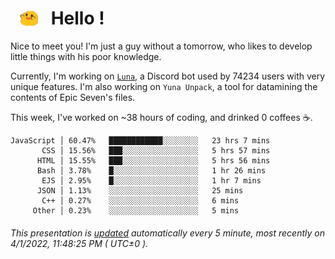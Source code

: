 <h1>   <img src="./spoink.gif" style="vertical-align:middle;" width="30px">   Hello ! </h1>

Nice to meet you! I'm just a guy without a tomorrow, who likes to develop little things with his poor knowledge.

Currently, I'm working on <a href='https://github.com/Asgarrrr/Luna'>`Luna`</a>, a Discord bot used by 74234 users with very unique features. I'm also working on `Yuna Unpack`, a tool for datamining the contents of Epic Seven's files.

This week, I've worked on ~38 hours of coding, and drinked 0 coffees ☕.

```
JavaScript │ 60.47%   ████████████░░░░░░░░   23 hrs 7 mins
       CSS │ 15.56%   ███░░░░░░░░░░░░░░░░░   5 hrs 57 mins
      HTML │ 15.55%   ███░░░░░░░░░░░░░░░░░   5 hrs 56 mins
      Bash │ 3.78%    █░░░░░░░░░░░░░░░░░░░   1 hr 26 mins
       EJS │ 2.95%    █░░░░░░░░░░░░░░░░░░░   1 hr 7 mins
      JSON │ 1.13%    ░░░░░░░░░░░░░░░░░░░░   25 mins
       C++ │ 0.27%    ░░░░░░░░░░░░░░░░░░░░   6 mins
     Other │ 0.23%    ░░░░░░░░░░░░░░░░░░░░   5 mins
```

###### This presentation is [updated](https://github.com/Asgarrrr) automatically every 5 minute, most recently on 4/1/2022, 11:48:25 PM ( UTC±0 ).